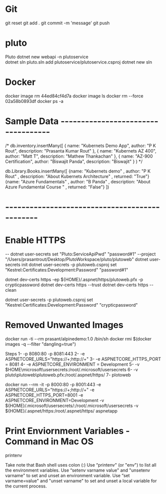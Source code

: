 
# Git 
git reset
git add . 
git commit -m 'message' 
git push 

# pluto
Pluto
dotnet new webapi -n plutoservice  
dotnet sln pluto.sln add plutoservice/plutoservice.csproj
dotnet new sln

# Docker 
docker image rm 44ed84cf4d7a
docker image ls
docker rm --force 02a58b0893df
docker ps -a 
#

# Sample Data -----------------------------------
/* db.inventory.insertMany([
   { name: "Kubernets Demo App", author: "P K Rout", description: "Prasanta Kumar Rout" },
   { name: "Kubernets AZ 400", author: "Matt T", description: "Mathew Thankachan" },
   { name: "AZ-900 Certification", author: "Biswajit Panda", description: "Biswajit" }
) */


db.Library.Books.insertMany([
{name: "Kubernets demo" , author: "P K Rout" , description: "About Kubernets Architecture" , returned: "True"}
{name: "Azure Fundamentals" , author: "B Panda" , description: "About Azure Fundamental Course " , returned: "False"}
])
# ----------------------------------------------

# Enable HTTPS 

-- dotnet user-secrets set "Pluto:ServiceApiPwd" "password#1" --project "/Users/prasantrout/Desktop/PlutoWorkspace/pluto/plutoweb"
dotnet user-secrets init
dotnet user-secrets -p plutoweb.csproj set "Kestrel:Certificates:Development:Password" "password#1"


dotnet dev-certs https -ep ${HOME}/.aspnet/https/plutoweb.pfx -p crypticpassword
dotnet dev-certs https --trust
dotnet dev-certs https --clean 

dotnet user-secrets -p plutoweb.csproj set "Kestrel:Certificates:Development:Password" "crypticpassword"


# Removed Unwanted Images 
docker run -ti --rm prasant/alpinedemo:1.0 /bin/sh
docker rmi $(docker images -q --filter "dangling=true")


Steps 
1- -p 8080:80 -p 8081:443 
2- -e ASPNETCORE_URLS="https://+;http://+"
3- -e ASPNETCORE_HTTPS_PORT = 8081
4- -e ASPNETCORE_ENVIRONMENT = Development 
5- -v $HOME\microsoft\usersecrets\:/root/.microsoft/usersecrets
6- -v pluto\plutoweb\plutoweb.pfx:/root/.aspnet/https/
7- plotoweb 


docker run --rm -it -p 8000:80 -p 8001:443 -e ASPNETCORE_URLS="https://+;http://+" -e ASPNETCORE_HTTPS_PORT=8001 -e ASPNETCORE_ENVIRONMENT=Development -v ${HOME}/.microsoft/usersecrets/:/root/.microsoft/usersecrets -v ${HOME}/.aspnet/https:/root/.aspnet/https/ aspnetapp


# Print Enviornment Variables - Command in Mac OS
printenv

Take note that Bash shell uses colon (:)
Use “printenv" (or "env") to list all the environment variables.
Use “setenv varname value" and "unsetenv varname" to set and unset an environment variable.
Use “set varname=value" and "unset varname" to set and unset a local variable for the current process.


